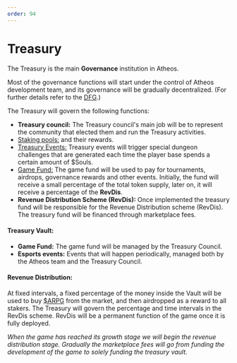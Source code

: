 ```yaml
---
order: 94
---
```


# Treasury

The Treasury is the main **Governance** institution in Atheos. 

Most of the governance functions will start under the control of Atheos development team, and its governance will be gradually decentralized. (For further details refer to the [DFG](https://atheosgame.github.io/governance/fairgovernance/).) 

The Treasury will govern the following functions:  
- **Treasury council:** The Treasury council's main job will be to represent the community that elected them and run the Treasury activities.
- [Staking pools:](https://atheosgame.github.io/tokenomics/staking/) and their rewards.
- [Treasury Events:](https://atheosgame.github.io/tokenomics/soulstoken/) Treasury events will trigger special dungeon challenges that are generated each time the player base spends a certain amount of $Souls.
- [Game Fund:](https://atheosgame.github.io/tokenomics/gamefund/) The game fund will be used to pay for tournaments, airdrops, governance rewards and other events. Initially, the fund will receive a small percentage of the total token supply, later on, it will receive a percentage of the **RevDis**.
- **Revenue Distribution Scheme (RevDis):** Once implemented the treasury fund will be responsible for the Revenue Distribution scheme (RevDis). The treasury fund will be financed through marketplace fees.


#### Treasury Vault:
- **Game Fund:** The game fund will be managed by the Treasury Council. 
- **Esports events:** Events that will happen periodically, managed both by the Atheos team and the Treasury Council.


#### Revenue Distribution: 
At fixed intervals, a fixed percentage of the money inside the Vault will be used to buy [$ARPG](https://atheosgame.github.io/tokenomics/arpgtoken/) from the market, and then airdropped as a reward to all stakers.  The Treasury will govern the percentage and time intervals in the RevDis scheme. RevDis will be a permanent function of the game once it is fully deployed.

*When the game has reached its growth stage we will begin the revenue distribution stage. Gradually the marketplace fees will go from funding the development of the game to solely funding the treasury vault.* 

